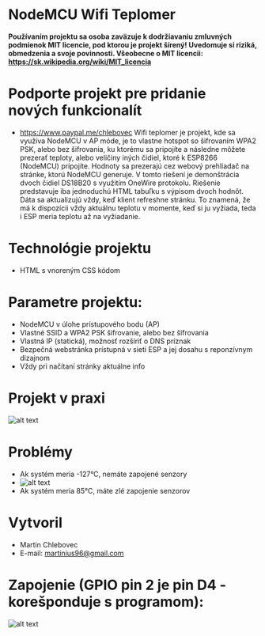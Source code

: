 # NodeMCU Wifi Teplomer
**Používaním projektu sa osoba zaväzuje k dodržiavaniu zmluvných podmienok MIT licencie, pod ktorou je projekt šírený! Uvedomuje si riziká, obmedzenia a svoje povinnosti. Všeobecne o MIT licencii: https://sk.wikipedia.org/wiki/MIT_licencia**
# Podporte projekt pre pridanie nových funkcionalít
* https://www.paypal.me/chlebovec
Wifi teplomer je projekt, kde sa využíva NodeMCU v AP móde, je to vlastne hotspot so šifrovaním WPA2 PSK, alebo bez šifrovania, ku ktorému sa pripojíte a následne môžete prezerať teploty, alebo veličiny iných čidiel, ktoré k ESP8266 (NodeMCU) pripojíte. Hodnoty sa prezerajú cez webový prehliadač na stránke, ktorú NodeMCU generuje. V tomto riešení je demonštrácia dvoch čidiel DS18B20 s využitím OneWire protokolu. Riešenie predstavuje iba jednoduchú HTML tabuľku s výpisom dvoch hodnôt. Dáta sa aktualizujú vždy, keď klient refreshne stránku. To znamená, že má k dispozícii vždy aktuálnu teplotu v momente, keď si ju vyžiada, teda i ESP meria teplotu až na vyžiadanie.

# Technológie projektu
* HTML s vnoreným CSS kódom

# Parametre projektu:
* NodeMCU v úlohe prístupového bodu (AP)
* Vlastné SSID a WPA2 PSK šifrovanie, alebo bez šifrovania
* Vlastná IP (statická), možnosť rozšíriť o DNS príznak
* Bezpečná webstránka prístupná v sieti ESP a jej dosahu s reponzívnym dizajnom
* Vždy pri načítaní stránky aktuálne info
# Projekt v praxi
![alt text](https://i.nahraj.to/f/2bLk.PNG)
# Problémy
* Ak systém meria -127°C, nemáte zapojené senzory
* ![alt text](https://i.nahraj.to/f/2bLm.png)
* Ak systém meria 85°C, máte zlé zapojenie senzorov
# Vytvoril
* Martin Chlebovec
* E-mail: martinius96@gmail.com
# Zapojenie (GPIO pin 2 je pin D4 - korešponduje s programom):
![alt text](https://i.nahraj.to/f/2bLn.png)
 
